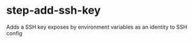 step-add-ssh-key
================

Adds a SSH key exposes by environment variables as an identity to SSH config
